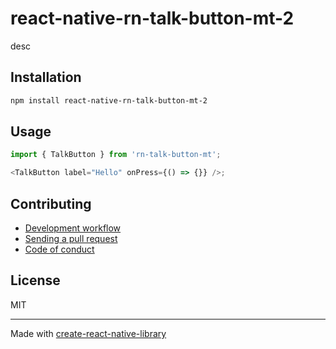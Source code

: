 # react-native-rn-talk-button-mt-2

desc

## Installation

```sh
npm install react-native-rn-talk-button-mt-2
```

## Usage

```js
import { TalkButton } from 'rn-talk-button-mt';

<TalkButton label="Hello" onPress={() => {}} />;
```

## Contributing

- [Development workflow](CONTRIBUTING.md#development-workflow)
- [Sending a pull request](CONTRIBUTING.md#sending-a-pull-request)
- [Code of conduct](CODE_OF_CONDUCT.md)

## License

MIT

---

Made with [create-react-native-library](https://github.com/callstack/react-native-builder-bob)
